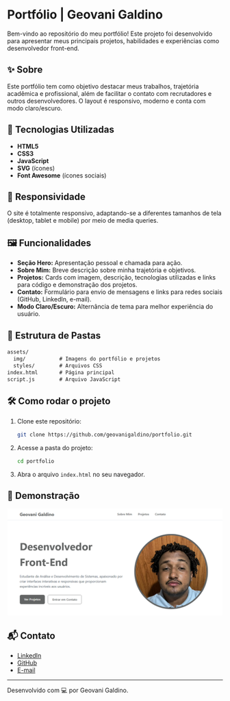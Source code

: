 # Portfólio | Geovani Galdino

Bem-vindo ao repositório do meu portfólio! Este projeto foi desenvolvido para apresentar meus principais projetos, habilidades e experiências como desenvolvedor front-end.

## ✨ Sobre

Este portfólio tem como objetivo destacar meus trabalhos, trajetória acadêmica e profissional, além de facilitar o contato com recrutadores e outros desenvolvedores. O layout é responsivo, moderno e conta com modo claro/escuro.

## 🚀 Tecnologias Utilizadas

- **HTML5**
- **CSS3**
- **JavaScript**
- **SVG** (ícones)
- **Font Awesome** (ícones sociais)

## 📱 Responsividade

O site é totalmente responsivo, adaptando-se a diferentes tamanhos de tela (desktop, tablet e mobile) por meio de media queries.

## 🖼️ Funcionalidades

- **Seção Hero:** Apresentação pessoal e chamada para ação.
- **Sobre Mim:** Breve descrição sobre minha trajetória e objetivos.
- **Projetos:** Cards com imagem, descrição, tecnologias utilizadas e links para código e demonstração dos projetos.
- **Contato:** Formulário para envio de mensagens e links para redes sociais (GitHub, LinkedIn, e-mail).
- **Modo Claro/Escuro:** Alternância de tema para melhor experiência do usuário.

## 📂 Estrutura de Pastas

```
assets/
  img/           # Imagens do portfólio e projetos
  styles/        # Arquivos CSS
index.html       # Página principal
script.js        # Arquivo JavaScript
```

## 🛠️ Como rodar o projeto

1. Clone este repositório:
   ```bash
   git clone https://github.com/geovanigaldino/portfolio.git
   ```
2. Acesse a pasta do projeto:
   ```bash
   cd portfolio
   ```
3. Abra o arquivo `index.html` no seu navegador.

## 📸 Demonstração

![Demonstração do Portfólio](assets/img/tela-portfolio.PNG)

## 📬 Contato

- [LinkedIn](https://www.linkedin.com/in/geovanigaldino/)
- [GitHub](https://github.com/geovanigaldino)
- [E-mail](mailto:contato.geovanigaldino@gmail.com)

---

Desenvolvido com 💻 por Geovani Galdino.
